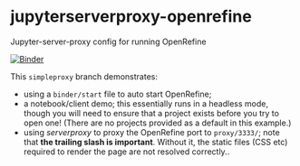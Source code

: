 # jupyterserverproxy-openrefine
Jupyter-server-proxy config for running OpenRefine

[![Binder](https://mybinder.org/badge_logo.svg)](https://mybinder.org/v2/gh/psychemedia/jupyterserverproxy-openrefine/simpleproxy)

This `simpleproxy` branch demonstrates:

- using a `binder/start` file to auto start OpenRefine;
- a notebook/client demo; this essentially runs in a headless mode, though you will need to ensure that a project exists before you try to open one! (There are no projects provided as a default in this example.)
- using *serverproxy* to proxy the OpenRefine port to `proxy/3333/`; note that __the trailing slash is important__. Without it, the static files (CSS etc) required to render the page are not resolved correctly..
